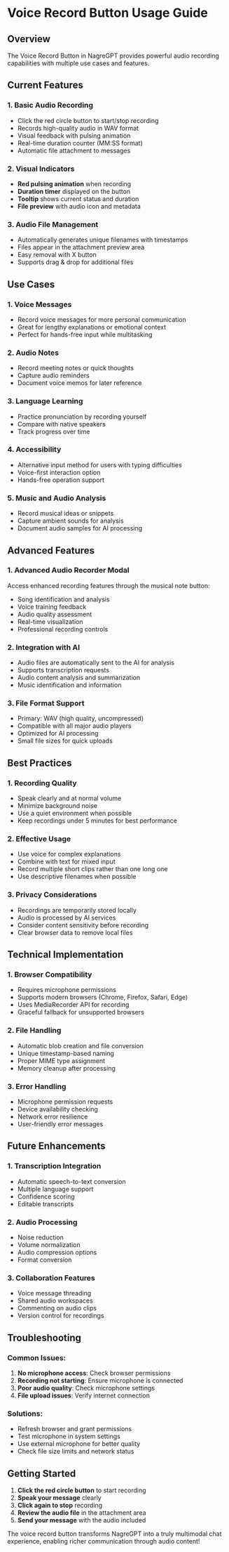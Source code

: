 # Voice Record Button Usage Guide

## Overview
The Voice Record Button in NagreGPT provides powerful audio recording capabilities with multiple use cases and features.

## Current Features

### 1. **Basic Audio Recording**
- Click the red circle button to start/stop recording
- Records high-quality audio in WAV format
- Visual feedback with pulsing animation
- Real-time duration counter (MM:SS format)
- Automatic file attachment to messages

### 2. **Visual Indicators**
- **Red pulsing animation** when recording
- **Duration timer** displayed on the button
- **Tooltip** shows current status and duration
- **File preview** with audio icon and metadata

### 3. **Audio File Management**
- Automatically generates unique filenames with timestamps
- Files appear in the attachment preview area
- Easy removal with X button
- Supports drag & drop for additional files

## Use Cases

### 1. **Voice Messages**
- Record voice messages for more personal communication
- Great for lengthy explanations or emotional context
- Perfect for hands-free input while multitasking

### 2. **Audio Notes**
- Record meeting notes or quick thoughts
- Capture audio reminders
- Document voice memos for later reference

### 3. **Language Learning**
- Practice pronunciation by recording yourself
- Compare with native speakers
- Track progress over time

### 4. **Accessibility**
- Alternative input method for users with typing difficulties
- Voice-first interaction option
- Hands-free operation support

### 5. **Music and Audio Analysis**
- Record musical ideas or snippets
- Capture ambient sounds for analysis
- Document audio samples for AI processing

## Advanced Features

### 1. **Advanced Audio Recorder Modal**
Access enhanced recording features through the musical note button:
- Song identification and analysis
- Voice training feedback
- Audio quality assessment  
- Real-time visualization
- Professional recording controls

### 2. **Integration with AI**
- Audio files are automatically sent to the AI for analysis
- Supports transcription requests
- Audio content analysis and summarization
- Music identification and information

### 3. **File Format Support**
- Primary: WAV (high quality, uncompressed)
- Compatible with all major audio players
- Optimized for AI processing
- Small file sizes for quick uploads

## Best Practices

### 1. **Recording Quality**
- Speak clearly and at normal volume
- Minimize background noise
- Use a quiet environment when possible
- Keep recordings under 5 minutes for best performance

### 2. **Effective Usage**
- Use voice for complex explanations
- Combine with text for mixed input
- Record multiple short clips rather than one long one
- Use descriptive filenames when possible

### 3. **Privacy Considerations**
- Recordings are temporarily stored locally
- Audio is processed by AI services
- Consider content sensitivity before recording
- Clear browser data to remove local files

## Technical Implementation

### 1. **Browser Compatibility**
- Requires microphone permissions
- Supports modern browsers (Chrome, Firefox, Safari, Edge)
- Uses MediaRecorder API for recording
- Graceful fallback for unsupported browsers

### 2. **File Handling**
- Automatic blob creation and file conversion
- Unique timestamp-based naming
- Proper MIME type assignment
- Memory cleanup after processing

### 3. **Error Handling**
- Microphone permission requests
- Device availability checking
- Network error resilience
- User-friendly error messages

## Future Enhancements

### 1. **Transcription Integration**
- Automatic speech-to-text conversion
- Multiple language support
- Confidence scoring
- Editable transcripts

### 2. **Audio Processing**
- Noise reduction
- Volume normalization
- Audio compression options
- Format conversion

### 3. **Collaboration Features**
- Voice message threading
- Shared audio workspaces
- Commenting on audio clips
- Version control for recordings

## Troubleshooting

### Common Issues:
1. **No microphone access**: Check browser permissions
2. **Recording not starting**: Ensure microphone is connected
3. **Poor audio quality**: Check microphone settings
4. **File upload issues**: Verify internet connection

### Solutions:
- Refresh browser and grant permissions
- Test microphone in system settings
- Use external microphone for better quality
- Check file size limits and network status

## Getting Started

1. **Click the red circle button** to start recording
2. **Speak your message** clearly
3. **Click again to stop** recording
4. **Review the audio file** in the attachment area
5. **Send your message** with the audio included

The voice record button transforms NagreGPT into a truly multimodal chat experience, enabling richer communication through audio content!
